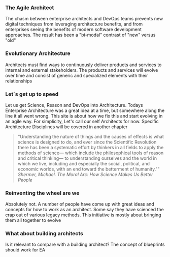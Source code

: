 <h3>The Agile Architect</h3>

The chasm between enterprise architects and DevOps teams prevents new digital techniques from leveraging architecture benefits, and from enterprises seeing the benefits of modern software development approaches. The result has been a "bi-modal" contrast of "new" versus "old"

<h3>Evolutionary Architecture</h3>
Architects must find ways to continuously deliver products and services to internal and external stakeholders. The products and services will evolve over time and consist of generic and specialized elements with their relationships

<h3>Let´s get up to speed </h3>
Let us get Science, Reason and DevOps into Architecture. Todays Enterprise Architecture was a great idea at a time, but somewhere along the line it all went wrong. This site is about how we fix this and start evolving in an agile way. For simplicity, Let's call our self Architects for now. Specific Architecture Disciplines will be covered in another chapter

> "Understanding the nature of things and the causes of effects is what science is designed to do, and ever since the Scientific Revolution there has been a systematic effort by thinkers in all fields to apply the methods of science— which include the philosophical tools of reason and critical thinking— to understanding ourselves and the world in which we live, including and especially the social, political, and economic worlds, with an end toward the betterment of humanity.""
 _Shermer, Michael. The Moral Arc: How Science Makes Us Better People_

<h3>Reinventing the wheel are we</h3>
Absolutely not. A number of people have come up with great ideas and concepts for how to work as an architect. Some say they have scienced the crap out of various legacy methods. This initiative is mostly about bringing them all together to evolve

<h3>What about building architects</h3>
Is it relevant to compare with a building architect? The concept of blueprints should work for EA
